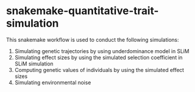 # snakemake-quantitative-trait-simulation

This snakemake workflow is used to conduct the following simulations:

1. Simulating genetic trajectories by using underdominance model in SLiM
2. Simulating effect sizes by using the simulated selection coefficient in SLiM simulation
3. Computing genetic values of individuals by using the simulated effect sizes
4. Simulating environmental noise